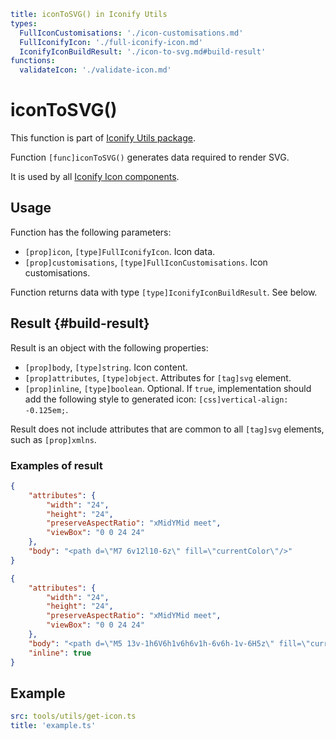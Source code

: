 ```yaml
title: iconToSVG() in Iconify Utils
types:
  FullIconCustomisations: './icon-customisations.md'
  FullIconifyIcon: './full-iconify-icon.md'
  IconifyIconBuildResult: './icon-to-svg.md#build-result'
functions:
  validateIcon: './validate-icon.md'
```

# iconToSVG()

This function is part of [Iconify Utils package](./index.md).

Function `[func]iconToSVG()` generates data required to render SVG.

It is used by all [Iconify Icon components](../../icon-components/index.md).

## Usage

Function has the following parameters:

- `[prop]icon`, `[type]FullIconifyIcon`. Icon data.
- `[prop]customisations`, `[type]FullIconCustomisations`. Icon customisations.

Function returns data with type `[type]IconifyIconBuildResult`. See below.

## Result {#build-result}

Result is an object with the following properties:

- `[prop]body`, `[type]string`. Icon content.
- `[prop]attributes`, `[type]object`. Attributes for `[tag]svg` element.
- `[prop]inline`, `[type]boolean`. Optional. If `true`, implementation should add the following style to generated icon: `[css]vertical-align: -0.125em;`.

Result does not include attributes that are common to all `[tag]svg` elements, such as `[prop]xmlns`.

### Examples of result

```json
{
	"attributes": {
		"width": "24",
		"height": "24",
		"preserveAspectRatio": "xMidYMid meet",
		"viewBox": "0 0 24 24"
	},
	"body": "<path d=\"M7 6v12l10-6z\" fill=\"currentColor\"/>"
}
```

```json
{
	"attributes": {
		"width": "24",
		"height": "24",
		"preserveAspectRatio": "xMidYMid meet",
		"viewBox": "0 0 24 24"
	},
	"body": "<path d=\"M5 13v-1h6V6h1v6h6v1h-6v6h-1v-6H5z\" fill=\"currentColor\"/>",
	"inline": true
}
```

## Example

```yaml
src: tools/utils/get-icon.ts
title: 'example.ts'
```
